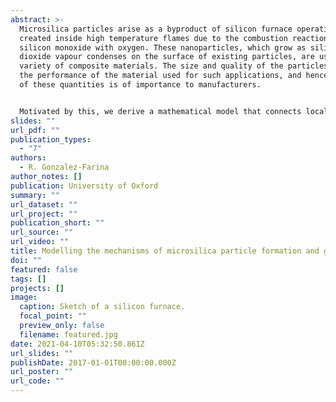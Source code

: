 ```yaml
---
abstract: >-
  Microsilica particles arise as a byproduct of silicon furnace operation,
  created inside high temperature flames due to the combustion reaction of
  silicon monoxide with oxygen. These nanoparticles, which grow as silicon
  dioxide vapour condenses on the surface of existing particles, are used in a
  variety of composite materials. The size and quality of the particles affect
  the performance of the material used for such applications, and hence control
  of these quantities is of importance to manufacturers.


  Motivated by this, we derive a mathematical model that connects local fluid flow, thermal and chemical conditions of the furnace to the formation and growth of microsilica particles. Since the regions where microsilica particles form are local to a very thin reaction zone, we focus on the dynamics within the flame front. We first study two distinct reductions of the model: the case of initially well-mixed or spatially homogeneous chemical species, and the case of initially separated chemical species. In the latter case, the one-dimensional domain is given by a cross section of the reaction zone and diffusion plays a dominant role in providing material to a combustion front. In order to incorporate fluid flow, we extend the previous work to 2-D by considering a mixing layer approach, that is, by assuming two parallel flows entering the domain with distinct velocities, temperatures, and concentrations. We study how the mixing layer evolves as both streams interact, and how mixing affects the formation and growth of particles. In all cases, we provide asymptotic approximations under various limits and neglecting the effect of the particles on the chemicals and temperature, and numerical solutions of the full model. Our results suggest that oxygen availability and a sufficiently high temperature are essential for the combustion reactions to occur, strongly influencing the width of the reaction zone and the particle size distribution. Furthermore, when the flow is almost uniform, fewer particles form and more of the total mass corresponds to large particles, in contrast with the non-uniform case.
slides: ""
url_pdf: ""
publication_types:
  - "7"
authors:
  - R. Gonzalez-Farina
author_notes: []
publication: University of Oxford
summary: ""
url_dataset: ""
url_project: ""
publication_short: ""
url_source: ""
url_video: ""
title: Modelling the mechanisms of microsilica particle formation and growth
doi: ""
featured: false
tags: []
projects: []
image:
  caption: Sketch of a silicon furnace.
  focal_point: ""
  preview_only: false
  filename: featured.jpg
date: 2021-04-10T05:32:50.861Z
url_slides: ""
publishDate: 2017-01-01T00:00:00.000Z
url_poster: ""
url_code: ""
---
```

